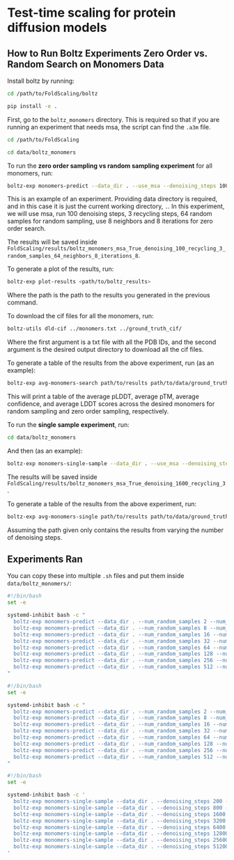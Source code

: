 # Test-time scaling for protein diffusion models

## How to Run Boltz Experiments Zero Order vs. Random Search on Monomers Data

Install boltz by running:

```bash
cd /path/to/FoldScaling/boltz
```

```bash
pip install -e .
```

First, go to the `boltz_monomers` directory. This is required so that if you are running an experiment that needs msa, the script can find the `.a3m` file.

```bash
cd /path/to/FoldScaling
```

```bash
cd data/boltz_monomers
```

To run the **zero order sampling vs random sampling experiment** for all monomers, run:
```bash
boltz-exp monomers-predict --data_dir . --use_msa --denoising_steps 100 --recycling_steps 3 --num_random_samples 64 --num_neighbors 8 --num_iterations 8
```

This is an example of an experiment. Providing data directory is required, and in this case it is just the current working directory, `.`. In this experiment, we will use msa, run 100 denoising steps, 3 recycling steps, 64 random samples for random sampling, use 8 neighbors and 8 iterations for zero order search.

The results will be saved inside `FoldScaling/results/boltz_monomers_msa_True_denoising_100_recycling_3_random_samples_64_neighbors_8_iterations_8`.

To generate a plot of the results, run:
```bash
boltz-exp plot-results <path/to/boltz_results>
```
Where the path is the path to the results you generated in the previous command.

To download the cif files for all the monomers, run:
```bash
boltz-utils dld-cif ../monomers.txt ../ground_truth_cif/
```
Where the first argument is a txt file with all the PDB IDs, and the second argument is the desired output directory to download all the cif files.

To generate a table of the results from the above experiment, run (as an example):
```bash
boltz-exp avg-monomers-search path/to/results path/to/data/ground_truth_cif
```
This will print a table of the average pLDDT, average pTM, average confidence, and average LDDT scores across the desired monomers for random sampling and zero order sampling, respectively.

To run the **single sample experiment**, run:
```bash
cd data/boltz_monomers
```

And then (as an example):
```bash
boltz-exp monomers-single-sample --data_dir . --use_msa --denoising_steps 1600 --recycling_steps 3
```
The results will be saved inside `FoldScaling/results/boltz_monomers_msa_True_denoising_1600_recycling_3`.

To generate a table of the results from the above experiment, run:
```bash
boltz-exp avg-monomers-single path/to/results path/to/data/ground_truth_cif
```
Assuming the path given only contains the results from varying the number of denoising steps.


## Experiments Ran

You can copy these into multiple `.sh` files and put them inside `data/boltz_monomers/`:

```bash
#!/bin/bash
set -e

systemd-inhibit bash -c "
  boltz-exp monomers-predict --data_dir . --num_random_samples 2 --num_neighbors 2 --num_iterations 1 --verifier plddt --num_monomers 25 &&
  boltz-exp monomers-predict --data_dir . --num_random_samples 8 --num_neighbors 2 --num_iterations 4 --verifier plddt --num_monomers 25 &&
  boltz-exp monomers-predict --data_dir . --num_random_samples 16 --num_neighbors 2 --num_iterations 8 --verifier plddt --num_monomers 25 &&
  boltz-exp monomers-predict --data_dir . --num_random_samples 32 --num_neighbors 2 --num_iterations 16 --verifier plddt --num_monomers 25 &&
  boltz-exp monomers-predict --data_dir . --num_random_samples 64 --num_neighbors 2 --num_iterations 32 --verifier plddt --num_monomers 25 &&
  boltz-exp monomers-predict --data_dir . --num_random_samples 128 --num_neighbors 2 --num_iterations 64 --verifier plddt --num_monomers 25 &&
  boltz-exp monomers-predict --data_dir . --num_random_samples 256 --num_neighbors 2 --num_iterations 128 --verifier plddt --num_monomers 25 &&
  boltz-exp monomers-predict --data_dir . --num_random_samples 512 --num_neighbors 2 --num_iterations 256 --verifier plddt --num_monomers 25
"
```

```bash
#!/bin/bash
set -e

systemd-inhibit bash -c "
  boltz-exp monomers-predict --data_dir . --num_random_samples 2 --num_neighbors 2 --num_iterations 1 --verifier lddt --num_monomers 25 --gt_cifs ../ground_truth_cif/ &&
  boltz-exp monomers-predict --data_dir . --num_random_samples 8 --num_neighbors 2 --num_iterations 4 --verifier lddt --num_monomers 25 --gt_cifs ../ground_truth_cif/ &&
  boltz-exp monomers-predict --data_dir . --num_random_samples 16 --num_neighbors 2 --num_iterations 8 --verifier lddt --num_monomers 25 --gt_cifs ../ground_truth_cif/ &&
  boltz-exp monomers-predict --data_dir . --num_random_samples 32 --num_neighbors 2 --num_iterations 16 --verifier lddt --num_monomers 25 --gt_cifs ../ground_truth_cif/ &&
  boltz-exp monomers-predict --data_dir . --num_random_samples 64 --num_neighbors 2 --num_iterations 32 --verifier lddt --num_monomers 25 --gt_cifs ../ground_truth_cif/ &&
  boltz-exp monomers-predict --data_dir . --num_random_samples 128 --num_neighbors 2 --num_iterations 64 --verifier lddt --num_monomers 25 --gt_cifs ../ground_truth_cif/ &&
  boltz-exp monomers-predict --data_dir . --num_random_samples 256 --num_neighbors 2 --num_iterations 128 --verifier lddt --num_monomers 25 --gt_cifs ../ground_truth_cif/ &&
  boltz-exp monomers-predict --data_dir . --num_random_samples 512 --num_neighbors 2 --num_iterations 256 --verifier lddt --num_monomers 25 --gt_cifs ../ground_truth_cif/
"
```

```bash
#!/bin/bash
set -e

systemd-inhibit bash -c '
  boltz-exp monomers-single-sample --data_dir . --denoising_steps 200 --num_monomers 25 --gt_cifs ../ground_truth_cif/ &&
  boltz-exp monomers-single-sample --data_dir . --denoising_steps 800 --num_monomers 25 --gt_cifs ../ground_truth_cif/ &&
  boltz-exp monomers-single-sample --data_dir . --denoising_steps 1600 --num_monomers 25 --gt_cifs ../ground_truth_cif/ &&
  boltz-exp monomers-single-sample --data_dir . --denoising_steps 3200 --num_monomers 25 --gt_cifs ../ground_truth_cif/ &&
  boltz-exp monomers-single-sample --data_dir . --denoising_steps 6400 --num_monomers 25 --gt_cifs ../ground_truth_cif/ &&
  boltz-exp monomers-single-sample --data_dir . --denoising_steps 12800 --num_monomers 25 --gt_cifs ../ground_truth_cif/ &&
  boltz-exp monomers-single-sample --data_dir . --denoising_steps 25600 --num_monomers 25 --gt_cifs ../ground_truth_cif/ &&
  boltz-exp monomers-single-sample --data_dir . --denoising_steps 51200 --num_monomers 25 --gt_cifs ../ground_truth_cif/
'
```